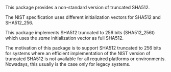 This package provides a non-standard version of truncated SHA512.

The NIST specification uses different initialization vectors for SHA512 and
SHA512_256.

This package implements SHA512 truncated to 256 bits (SHA512_256t) which uses
the *same* initialization vector as full  SHA512.

The motivation of this package is to support SHA512 truncated to 256 bits for
systems where an efficient implementation of the NIST version of truncated
SHA512 is not available for all required platforms or environments. Nowadays,
this usually is the case only for legacy systems.
